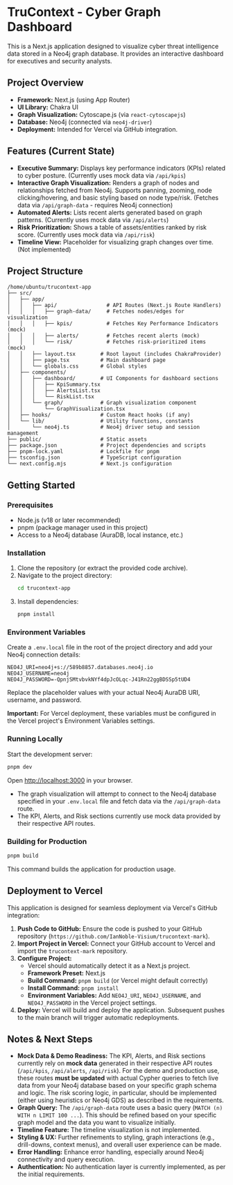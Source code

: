 # TruContext - Cyber Graph Dashboard

This is a Next.js application designed to visualize cyber threat intelligence data stored in a Neo4j graph database. It provides an interactive dashboard for executives and security analysts.

## Project Overview

- **Framework:** Next.js (using App Router)
- **UI Library:** Chakra UI
- **Graph Visualization:** Cytoscape.js (via `react-cytoscapejs`)
- **Database:** Neo4j (connected via `neo4j-driver`)
- **Deployment:** Intended for Vercel via GitHub integration.

## Features (Current State)

- **Executive Summary:** Displays key performance indicators (KPIs) related to cyber posture. (Currently uses mock data via `/api/kpis`)
- **Interactive Graph Visualization:** Renders a graph of nodes and relationships fetched from Neo4j. Supports panning, zooming, node clicking/hovering, and basic styling based on node type/risk. (Fetches data via `/api/graph-data` - requires Neo4j connection)
- **Automated Alerts:** Lists recent alerts generated based on graph patterns. (Currently uses mock data via `/api/alerts`)
- **Risk Prioritization:** Shows a table of assets/entities ranked by risk score. (Currently uses mock data via `/api/risk`)
- **Timeline View:** Placeholder for visualizing graph changes over time. (Not implemented)

## Project Structure

```
/home/ubuntu/trucontext-app
├── src/
│   ├── app/
│   │   ├── api/                # API Routes (Next.js Route Handlers)
│   │   │   ├── graph-data/     # Fetches nodes/edges for visualization
│   │   │   ├── kpis/           # Fetches Key Performance Indicators (mock)
│   │   │   ├── alerts/         # Fetches recent alerts (mock)
│   │   │   └── risk/           # Fetches risk-prioritized items (mock)
│   │   ├── layout.tsx        # Root layout (includes ChakraProvider)
│   │   ├── page.tsx          # Main dashboard page
│   │   └── globals.css       # Global styles
│   ├── components/
│   │   ├── dashboard/        # UI Components for dashboard sections
│   │   │   ├── KpiSummary.tsx
│   │   │   ├── AlertsList.tsx
│   │   │   └── RiskList.tsx
│   │   └── graph/            # Graph visualization component
│   │       └── GraphVisualization.tsx
│   ├── hooks/                # Custom React hooks (if any)
│   └── lib/                  # Utility functions, constants
│       └── neo4j.ts          # Neo4j driver setup and session management
├── public/                   # Static assets
├── package.json              # Project dependencies and scripts
├── pnpm-lock.yaml            # Lockfile for pnpm
├── tsconfig.json             # TypeScript configuration
└── next.config.mjs           # Next.js configuration
```

## Getting Started

### Prerequisites

- Node.js (v18 or later recommended)
- pnpm (package manager used in this project)
- Access to a Neo4j database (AuraDB, local instance, etc.)

### Installation

1.  Clone the repository (or extract the provided code archive).
2.  Navigate to the project directory:
    ```bash
    cd trucontext-app
    ```
3.  Install dependencies:
    ```bash
    pnpm install
    ```

### Environment Variables

Create a `.env.local` file in the root of the project directory and add your Neo4j connection details:

```
NEO4J_URI=neo4j+s://589b8857.databases.neo4j.io
NEO4J_USERNAME=neo4j
NEO4J_PASSWORD=-QpnjSMtvbvkNYf4dpJcOLqc-J41Rn22ggBDSSp5tUD4
```

Replace the placeholder values with your actual Neo4j AuraDB URI, username, and password.

**Important:** For Vercel deployment, these variables must be configured in the Vercel project's Environment Variables settings.

### Running Locally

Start the development server:

```bash
pnpm dev
```

Open [http://localhost:3000](http://localhost:3000) in your browser.

- The graph visualization will attempt to connect to the Neo4j database specified in your `.env.local` file and fetch data via the `/api/graph-data` route.
- The KPI, Alerts, and Risk sections currently use mock data provided by their respective API routes.

### Building for Production

```bash
pnpm build
```

This command builds the application for production usage.

## Deployment to Vercel

This application is designed for seamless deployment via Vercel's GitHub integration:

1.  **Push Code to GitHub:** Ensure the code is pushed to your GitHub repository (`https://github.com/IanNoble-Visium/trucontext-mark`).
2.  **Import Project in Vercel:** Connect your GitHub account to Vercel and import the `trucontext-mark` repository.
3.  **Configure Project:**
    *   Vercel should automatically detect it as a Next.js project.
    *   **Framework Preset:** Next.js
    *   **Build Command:** `pnpm build` (or Vercel might default correctly)
    *   **Install Command:** `pnpm install`
    *   **Environment Variables:** Add `NEO4J_URI`, `NEO4J_USERNAME`, and `NEO4J_PASSWORD` in the Vercel project settings.
4.  **Deploy:** Vercel will build and deploy the application. Subsequent pushes to the main branch will trigger automatic redeployments.

## Notes & Next Steps

- **Mock Data & Demo Readiness:** The KPI, Alerts, and Risk sections currently rely on **mock data** generated in their respective API routes (`/api/kpis`, `/api/alerts`, `/api/risk`). For the demo and production use, these routes **must be updated** with actual Cypher queries to fetch live data from your Neo4j database based on your specific graph schema and logic. The risk scoring logic, in particular, should be implemented (either using heuristics or Neo4j GDS) as described in the requirements.
- **Graph Query:** The `/api/graph-data` route uses a basic query (`MATCH (n) WITH n LIMIT 100 ...`). This should be refined based on your specific graph model and the data you want to visualize initially.
- **Timeline Feature:** The timeline visualization is not implemented.
- **Styling & UX:** Further refinements to styling, graph interactions (e.g., drill-downs, context menus), and overall user experience can be made.
- **Error Handling:** Enhance error handling, especially around Neo4j connectivity and query execution.
- **Authentication:** No authentication layer is currently implemented, as per the initial requirements.


